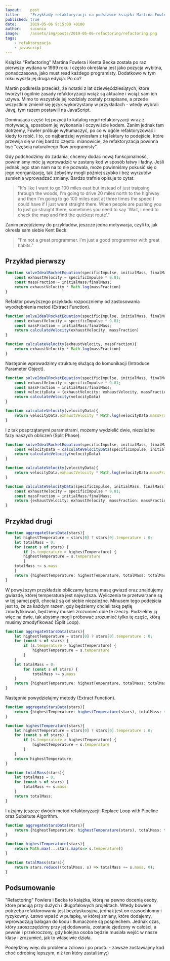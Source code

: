 ```yaml
---
layout:    post
title:     "Przykłady refaktoryzacji na podstawie książki Martina Fowlera i Kenta Becka 'Refactoring'"
published: true
date:      2019-05-06 9:15:00 +0100
author:    sucuncu
image:     /assets/img/posts/2019-05-06-refactoring/refactoring.png
tags:
    - refaktoryzacja
    - javascript
---
```


Książka "Refactoring" Martina Fowlera i Kenta Becka została po raz pierwszy wydana w 1999 roku i często określana jest jako pozycja wybitna, ponadczasowa, jako must read każdego programisty. 
Dodatkowo w tym roku wyszła jej druga edycja. Po co? 

Martin podkreśla przecież, że notatki z lat dziewięćdziesiątych, które tworzył i ogólnie zasady refaktoryzacji wciąż są aktualne i wciąż sam ich używa. Mimo to wszystkie jej rozdziały zostały przepisane, a przede wszystkim zmienił się język wykorzystany w przykładach - wtedy wybrali Javę, tym razem postawili na JavaScript.

Dominująca część tej pozycji to katalog reguł refaktoryzacji wraz z motywacją, sposobem jej wykonania i oczywiście kodem. 
Zanim jednak tam dotrzemy, Fowler próbuje wytłumaczyć, po co w ogóle refaktoryzować i kiedy to robić.
I to, co najbardziej wyniosłam z tej lektury to podejście, które przewija się w niej bardzo często: mianowicie, że refaktoryzacja powinna być "częścią naturalnego flow programisty". 

Gdy podchodzimy do zadania, chcemy dodać nową funkcjonalność, powinniśmy móc ją wprowadzić w zastany kod w sposób łatwy i ładny. Jeśli jednak jego stan nam na to nie pozwala, może powinniśmy pokusić się o jego reorganizację, tak żebyśmy mogli później szybko i bez wyrzutów sumienia wprowadzać zmiany. Bardzo trafnie opisuje to cytat:

<blockquote>"It's like I want to go 100 miles east but instead of just traipsing through the woods, I'm going to drive 20 miles north to the highway and then I'm going to go 100 miles east at three times the speed I could have if I just went straight there. When people are pushing you to just go straight there, sometimes you need to say 'Wait, I need to check the map and find the quickest route'."</blockquote>
Zanim przejdziemy do przykładów, jeszcze jedna motywacja, czyli to, jak określa sam siebie Kent Beck: 

<blockquote>"I'm not a great programmer. I'm just a good programmer with great habits."</blockquote>

## Przykład pierwszy

```typescript
function solveIdealRocketEquation(specificImpulse, initialMass, finalMass) {
	const exhaustVelocity = specificImpulse * 9.81;
	const massFraction = initialMass/finalMass;
	return exhaustVelocity * Math.log(massFraction)
}
```
Refaktor powyższego przykładu rozpoczniemy od zastosowania wyodrębnienia metod (Extract Function).

```typescript
function solveIdealRocketEquation(specificImpulse, initialMass, finalMass) {
	const exhaustVelocity = specificImpulse * 9.81;
	const massFraction = initialMass/finalMass;
	return calculateVelocity(exhaustVelocity, massFraction)
}

function calculateVelocity(exhaustVelocity, massFraction){
	return exhaustVelocity * Math.log(massFraction)
}
```

Następnie wprowadzimy strukturę służącą do komunikacji (Introduce Parameter Object).

```typescript
function solveIdealRocketEquation(specificImpulse, initialMass, finalMass) {
	const exhaustVelocity = specificImpulse * 9.81;
	const massFraction = initialMass/finalMass;
	const velocityData = {exhaustVelocity: exhaustVelocity, massFraction: massFraction}
	return calculateVelocity(velocityData)
}

function calculateVelocity(velocityData){
	return velocityData.exhaustVelocity * Math.log(velocityData.massFraction)
}
```

I z tak posprzątanymi parametrami, możemy wydzielić dwie, niezależne fazy naszych obliczeń (Split Phase).
```typescript
function solveIdealRocketEquation(specificImpulse, initialMass, finalMass) {
	const velocityData = calculateVelocityData(specificImpulse, initialMass, finalMass)
	return calculateVelocity(velocityData)
}

function calculateVelocity(velocityData){
	return velocityData.exhaustVelocity * Math.log(velocityData.massFraction)
}

function calculateVelocityData(specificImpulse, initialMass, finalMass){
	const exhaustVelocity = specificImpulse * 9.81;
	const massFraction = initialMass/finalMass;
	return {exhaustVelocity: exhaustVelocity, massFraction: massFraction}
}
```

## Przykład drugi


```typescript
function aggregateStarsData(stars){
    let highestTemperature = stars[0] ? stars[0].temperature : 0;
    let totalMass = 0;
    for (const s of stars) {
	    if (s.temperature > highestTemperature) {
		highestTemperature = s.temperature
	    }
	totalMass += s.mass
    }
    return {highestTemperature: highestTemperature, totalMass: totalMass}
}
```
W powyższym przykładzie obliczamy łączną masę gwiazd oraz znajdujemy gwiazdę, której temperatura jest najwyższa. Wyliczenia te przetwarzane są w tej samej pętli, chociaż są od siebie niezależne. Minusem tego podejścia jest to, że za każdym razem, gdy będziemy chcieli taką pętlę zmodyfikować, będziemy musieli zrozumieć obie te rzeczy. Podzielmy ją więc na dwie, tak abyśmy mogli próbować zrozumieć tylko tę część, którą musimy zmodyfikować (Split Loop).
```typescript
function aggregateStarsData(stars){
    let highestTemperature = stars[0] ? stars[0].temperature : 0;
    for (const s of stars) {
	    if (s.temperature > highestTemperature) {
		    highestTemperature = s.temperature
	    }
    }
    let totalMass = 0;
        for (const s of stars) {
	        totalMass += s.mass
    }
    return {highestTemperature: highestTemperature, totalMass: totalMass}
}
```

Następnie powydzielajmy metody (Extract Function).
```typescript
function aggregateStarsData(stars){
	return {highestTemperature: highestTemperature(stars), totalMass: totalMass(stars)}
}

function highestTemperature(stars){
	let highestTemperature = stars[0] ? stars[0].temperature : 0;
	for (const s of stars) {
		if (s.temperature > highestTemperature) {
			highestTemperature = s.temperature
		}
	}
	return highestTemperature;
}

function totalMass(stars){
	let totalMass = 0;
	for (const s of stars) {
		totalMass += s.mass
	}
	return totalMass;
}

```
I użyjmy jeszcze dwóch metod refaktoryzacji: Replace Loop with Pipeline oraz Subsitute Algorithm. 
```typescript
function aggregateStarsData(stars){
	return {highestTemperature: highestTemperature(stars), totalMass: totalMass(stars)}
}

function highestTemperature(stars){
    return Math.max(...stars.map(s=> s.temperature))
}

function totalMass(stars){
    return stars.reduce((totalMass, s) => totalMass += s.mass, 0);
}
```

## Podsumowanie

"Refactoring" Fowlera i Becka to książka, którą na pewno docenią osoby, które pracują przy dużych i długofalowych projektach. Wtedy bowiem potrzeba refaktorowania jest bezdyskusyjna, jednak jest on czasochłonny i ryzykowny. Łatwo wpaść w pułapkę, w której zmiany, które dodajemy, wprowadzają bałagan do kodu i tłumaczone są pośpiechem. Jednak czas, który zaoszczędzimy przy jej dodawaniu, zostanie zjedzony w całości, a pewnie i przekroczony, gdy kolejna osoba będzie musiała wejść w nasze klasy i zrozumieć, jak to właściwie działa.

Podejdźmy więc do problemu zdrowo i po prostu - zawsze zostawiajmy kod choć odrobinę lepszym, niż ten który zastaliśmy;)
